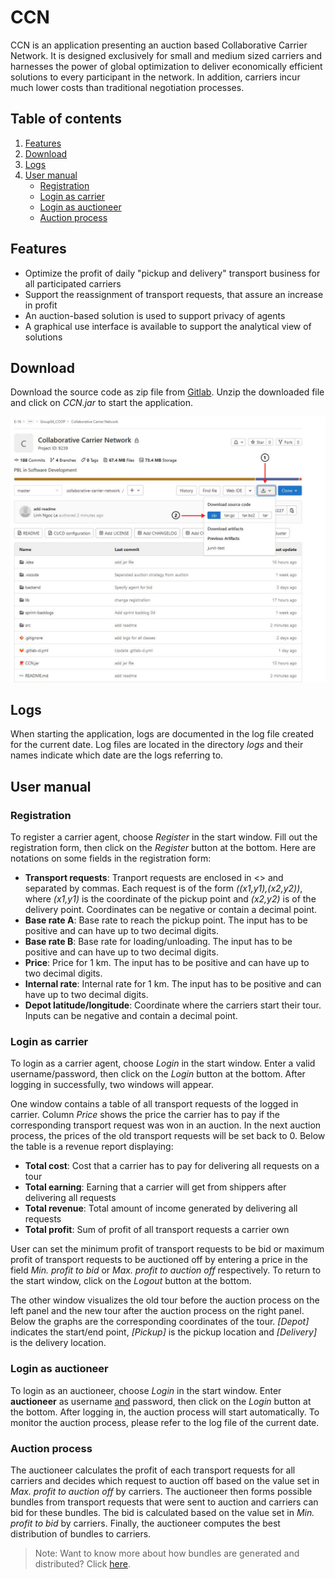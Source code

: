 # CCN

CCN is an application presenting an auction based Collaborative Carrier Network. It is designed exclusively for small 
and medium sized carriers and harnesses the power of global optimization to deliver economically efficient solutions to
every participant in the network. In addition, carriers incur much lower costs than traditional negotiation processes.

## Table of contents

1. [Features](#features)
2. [Download](#download)
3. [Logs](#logs)
4. [User manual](#user-manual)
   - [Registration](#registration)
   - [Login as carrier](#login-as-carrier)
   - [Login as auctioneer](#login-as-auctioneer)
   - [Auction process](#auction-process)


## Features

- Optimize the profit of daily "pickup and delivery" transport business for all participated carriers
- Support the reassignment of transport requests, that assure an increase in profit
- An auction-based solution is used to support privacy of agents
- A graphical use interface is available to support the analytical view of solutions

## Download

Download the source code as zip file from [Gitlab](https://collaborating.tuhh.de/e16/courses/software-development/ss22/group04_coop/collaborative-carrier-network).
Unzip the downloaded file and click on _CCN.jar_ to start the application.

![Download instruction](src/main/resources/download.png?raw=true "download-instruction")

## Logs
When starting the application, logs are documented in the log file created for the current date. Log files are located
in the directory _logs_ and their names indicate which date are the logs referring to.

## User manual

### Registration

To register a carrier agent, choose _Register_ in the start window. Fill out the registration form, then click on the
_Register_ button at the bottom. Here are notations on some fields in the registration form:
- **Transport requests**: Tranport requests are enclosed in <> and separated by commas. Each request is of the form _((x1,y1),(x2,y2))_, where _(x1,y1)_ is the coordinate of the pickup point and _(x2,y2)_ is of the delivery point. Coordinates can be negative or contain a decimal point.
- **Base rate A**: Base rate to reach the pickup point. The input has to be positive and can have up to two decimal digits.
- **Base rate B**: Base rate for loading/unloading. The input has to be positive and can have up to two decimal digits.
- **Price**: Price for 1 km. The input has to be positive and can have up to two decimal digits.
- **Internal rate**: Internal rate for 1 km. The input has to be positive and can have up to two decimal digits.
- **Depot latitude/longitude**: Coordinate where the carriers start their tour. Inputs can be negative and contain a decimal point.

### Login as carrier

To login as a carrier agent, choose _Login_ in the start window. Enter a valid username/password, then click on the
_Login_ button at the bottom. After logging in successfully, two windows will appear.

One window contains a table of all transport requests of the logged in carrier. Column _Price_ shows the price the 
carrier has to pay if the corresponding transport request was won in an auction. In the next auction process, the prices
of the old transport requests will be set back to 0. Below the table is a revenue report displaying:

- **Total cost**: Cost that a carrier has to pay for delivering all requests on a tour
- **Total earning**: Earning that a carrier will get from shippers after delivering all requests
- **Total revenue**: Total amount of income generated by delivering all requests
- **Total profit**: Sum of profit of all transport requests a carrier own

User can set the minimum profit of transport requests to be bid or maximum profit of transport requests to be auctioned 
off by entering a price in the field _Min. profit to bid_ or _Max. profit to auction off_ respectively. To return to the
start window, click on the _Logout_ button at the bottom.

The other window visualizes the old tour before the auction process on the left panel and the new tour after the auction
process on the right panel. Below the graphs are the corresponding coordinates of the tour. _[Depot]_ indicates the 
start/end point, _[Pickup]_ is the pickup location and _[Delivery]_ is the delivery location.

### Login as auctioneer

To login as an auctioneer, choose _Login_ in the start window. Enter **auctioneer** as username <ins>and</ins> password, 
then click on the _Login_ button at the bottom. After logging in, the auction process will start automatically. To
monitor the auction process, please refer to the log file of the current date.

### Auction process

The auctioneer calculates the profit of each transport requests for all carriers and decides which request to auction
off based on the value set in _Max. profit to auction off_ by carriers. The auctioneer then forms possible bundles from
transport requests that were sent to auction and carriers can bid for these bundles. The bid is calculated based on the
value set in _Min. profit to bid_ by carriers. Finally, the auctioneer computes the best distribution of bundles to
carriers.

> Note: Want to know more about how bundles are generated and distributed? Click [here](Bundle.md).


